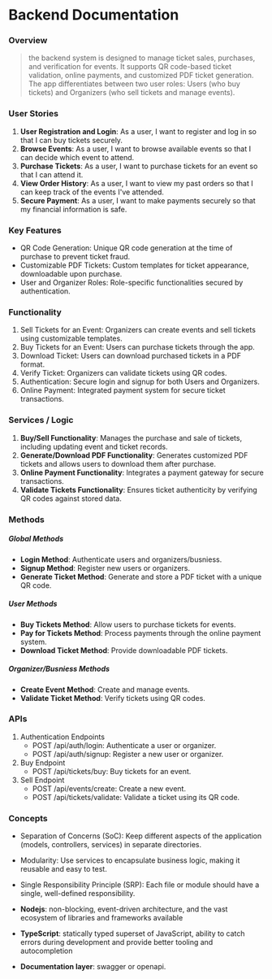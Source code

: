 # Backend Documentation
### Overview

> the backend system is designed to manage ticket sales, purchases, and verification for events. It supports QR code-based ticket validation, online payments, and customized PDF ticket generation. The app differentiates between two user roles: Users (who buy tickets) and Organizers (who sell tickets and manage events).


### User Stories
1. **User Registration and Login**: As a user, I want to register and log in so that I can buy tickets securely.
2. **Browse Events**: As a user, I want to browse available events so that I can decide which event to attend.
3. **Purchase Tickets**: As a user, I want to purchase tickets for an event so that I can attend it.
4. **View Order History**: As a user, I want to view my past orders so that I can keep track of the events I've attended.
5. **Secure Payment**: As a user, I want to make payments securely so that my financial information is safe. 

### Key Features
- QR Code Generation: Unique QR code generation at the time of purchase to prevent ticket fraud.
- Customizable PDF Tickets: Custom templates for ticket appearance, downloadable upon purchase.
- User and Organizer Roles: Role-specific functionalities secured by authentication.


### Functionality
1. Sell Tickets for an Event: Organizers can create events and sell tickets using customizable templates.
2. Buy Tickets for an Event: Users can purchase tickets through the app.
3. Download Ticket: Users can download purchased tickets in a PDF format.
4. Verify Ticket: Organizers can validate tickets using QR codes.
5. Authentication: Secure login and signup for both Users and Organizers.
6. Online Payment: Integrated payment system for secure ticket transactions.

### Services / Logic
1. **Buy/Sell Functionality**: Manages the purchase and sale of tickets, including updating event and ticket records.
2. **Generate/Download PDF Functionality**: Generates customized PDF tickets and allows users to download them after purchase.
3. **Online Payment Functionality**: Integrates a payment gateway for secure transactions.
4. **Validate Tickets Functionality**: Ensures ticket authenticity by verifying QR codes against stored data.


### Methods 
##### Global Methods
- **Login Method**: Authenticate users and organizers/busniess.
- **Signup Method**: Register new users or organizers.
- **Generate Ticket Method**: Generate and store a PDF ticket with a unique QR code.

##### User Methods
- **Buy Tickets Method**: Allow users to purchase tickets for events.
- **Pay for Tickets Method**: Process payments through the online payment system.
- **Download Ticket Method**: Provide downloadable PDF tickets.

##### Organizer/Busniess Methods
- **Create Event Method**: Create and manage events.
- **Validate Ticket Method**: Verify tickets using QR codes.

### APIs
1. Authentication Endpoints
	- POST /api/auth/login: Authenticate a user or organizer.
	- POST /api/auth/signup: Register a new user or organizer.
2. Buy Endpoint
	- POST /api/tickets/buy: Buy tickets for an event.
3. Sell Endpoint
	- POST /api/events/create: Create a new event.
	- POST /api/tickets/validate: Validate a ticket using its QR code.


### Concepts
- Separation of Concerns (SoC): Keep different aspects of the application (models, controllers, services) in separate directories.
- Modularity: Use services to encapsulate business logic, making it reusable and easy to test.
- Single Responsibility Principle (SRP): Each file or module should have a single, well-defined responsibility.


- **Nodejs**: non-blocking, event-driven architecture, and the vast ecosystem of libraries and frameworks available
- **TypeScript**: statically typed superset of JavaScript, ability to catch errors during development and provide better tooling and autocompletion 
- **Documentation layer**: swagger or openapi.
